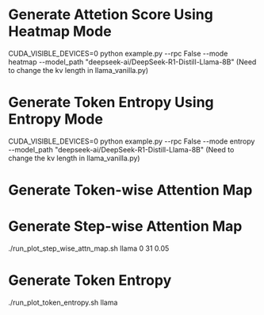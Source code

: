 # Generate Attetion Score Using Heatmap Mode
CUDA_VISIBLE_DEVICES=0 python example.py --rpc False --mode heatmap --model_path "deepseek-ai/DeepSeek-R1-Distill-Llama-8B"
(Need to change the kv length in llama_vanilla.py)

# Generate Token Entropy Using Entropy Mode
CUDA_VISIBLE_DEVICES=0 python example.py --rpc False --mode entropy --model_path "deepseek-ai/DeepSeek-R1-Distill-Llama-8B"
(Need to change the kv length in llama_vanilla.py)

# Generate Token-wise Attention Map

# Generate Step-wise Attention Map
./run_plot_step_wise_attn_map.sh llama 0 31 0.05

# Generate Token Entropy
./run_plot_token_entropy.sh llama